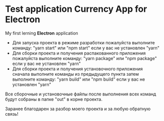 # Test application **Currency App** for Electron

My first lerning **Electron** application

- Для запуска проекта в режиме разработки пожалуйста выполните команду: "yarn start" или "npm start" если у вас не установлен "yarn"
- Для сборки проекта и получения распакованного приложения пожалуйста выполните команду: "yarn package" или "npm package" если у вас не установлен "yarn"
- Для сборки проекта и получения установочного приложения сначала выполните команды из предыдущего пункта затем выполните команду: "yarn build" или "npm build" если у вас не установлен "yarn"

Все сборочные и установочные файлы после выполнения всех команд будут собраны в папке "out" в корне проекта.

Заранее благодарен за разбор моего проекта и за любую обратную связь! 
